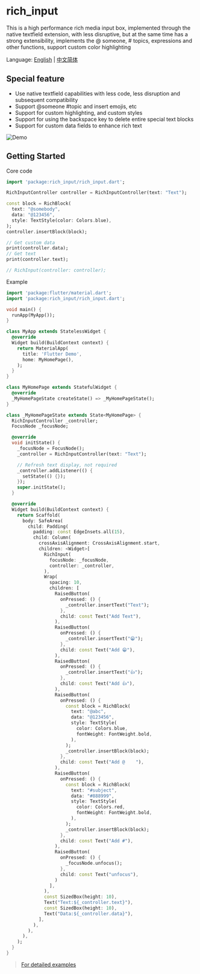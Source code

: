 # rich_input

This is a high performance rich media input box, implemented through the native textfield extension, with less disruptive, but at the same time has a strong extensibility, implements the @ someone, # topics, expressions and other functions, support custom color highlighting

Language: [English](README.md) | [中文简体](README-ZH.md)

## Special feature

-   Use native textfield capabilities with less code, less disruption and subsequent compatibility
-   Support @someone #topic and insert emojis, etc
-   Support for custom highlighting, and custom styles
-   Support for using the backspace key to delete entire special text blocks
-   Support for custom data fields to enhance rich text

![Demo](demo.png)

## Getting Started

Core code

```dart
import 'package:rich_input/rich_input.dart';

RichInputController controller = RichInputController(text: "Text");

const block = RichBlock(
  text: "@somebody",
  data: "@123456",
  style: TextStyle(color: Colors.blue),
);
controller.insertBlock(block);

// Get custom data
print(controller.data);
// Get text
print(controller.text);

// RichInput(controller: controller);
```

Example

```dart
import 'package:flutter/material.dart';
import 'package:rich_input/rich_input.dart';

void main() {
  runApp(MyApp());
}

class MyApp extends StatelessWidget {
  @override
  Widget build(BuildContext context) {
    return MaterialApp(
      title: 'Flutter Demo',
      home: MyHomePage(),
    );
  }
}

class MyHomePage extends StatefulWidget {
  @override
  _MyHomePageState createState() => _MyHomePageState();
}

class _MyHomePageState extends State<MyHomePage> {
  RichInputController _controller;
  FocusNode _focusNode;

  @override
  void initState() {
    _focusNode = FocusNode();
    _controller = RichInputController(text: "Text");

    // Refresh text display, not required
    _controller.addListener(() {
      setState(() {});
    });
    super.initState();
  }

  @override
  Widget build(BuildContext context) {
    return Scaffold(
      body: SafeArea(
        child: Padding(
          padding: const EdgeInsets.all(15),
          child: Column(
            crossAxisAlignment: CrossAxisAlignment.start,
            children: <Widget>[
              RichInput(
                focusNode: _focusNode,
                controller: _controller,
              ),
              Wrap(
                spacing: 10,
                children: [
                  RaisedButton(
                    onPressed: () {
                      _controller.insertText("Text");
                    },
                    child: const Text("Add Text"),
                  ),
                  RaisedButton(
                    onPressed: () {
                      _controller.insertText("😁");
                    },
                    child: const Text("Add 😁"),
                  ),
                  RaisedButton(
                    onPressed: () {
                      _controller.insertText("👍");
                    },
                    child: const Text("Add 👍"),
                  ),
                  RaisedButton(
                    onPressed: () {
                      const block = RichBlock(
                        text: "@abc",
                        data: "@123456",
                        style: TextStyle(
                          color: Colors.blue,
                          fontWeight: FontWeight.bold,
                        ),
                      );
                      _controller.insertBlock(block);
                    },
                    child: const Text("Add @    "),
                  ),
                  RaisedButton(
                    onPressed: () {
                      const block = RichBlock(
                        text: "#subject",
                        data: "#888999",
                        style: TextStyle(
                          color: Colors.red,
                          fontWeight: FontWeight.bold,
                        ),
                      );
                      _controller.insertBlock(block);
                    },
                    child: const Text("Add #"),
                  ),
                  RaisedButton(
                    onPressed: () {
                      _focusNode.unfocus();
                    },
                    child: const Text("unfocus"),
                  )
                ],
              ),
              const SizedBox(height: 10),
              Text("Text:${_controller.text}"),
              const SizedBox(height: 10),
              Text("Data:${_controller.data}"),
            ],
          ),
        ),
      ),
    );
  }
}
```

> [For detailed examples](example/lib/main.dart)
